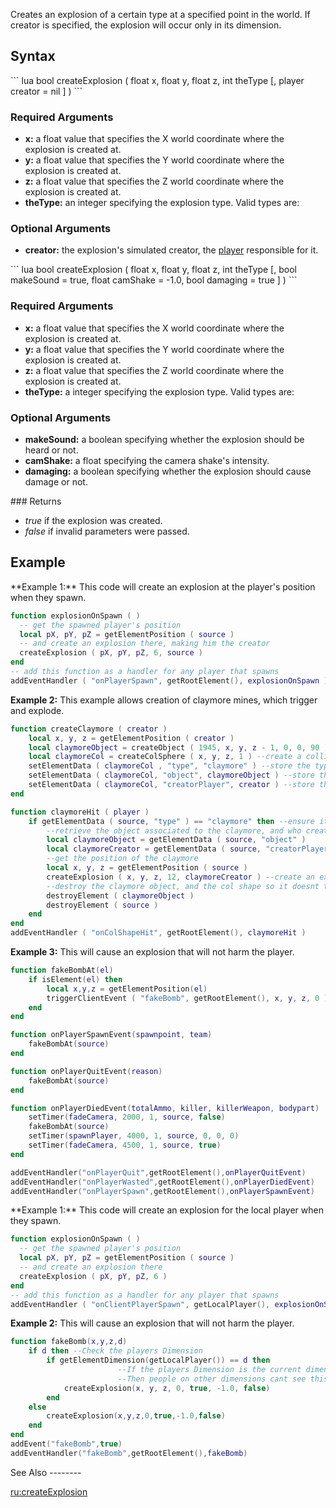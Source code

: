Creates an explosion of a certain type at a specified point in the world. If creator is specified, the explosion will occur only in its dimension.

Syntax
------

<section name="Server" class="server" show="true">
``` lua
bool createExplosion ( float x, float y, float z, int theType [, player creator = nil ] )
```

### Required Arguments

-   **x:** a float value that specifies the X world coordinate where the explosion is created at.
-   **y:** a float value that specifies the Y world coordinate where the explosion is created at.
-   **z:** a float value that specifies the Z world coordinate where the explosion is created at.
-   **theType:** an integer specifying the explosion type. Valid types are:

### Optional Arguments

-   **creator:** the explosion's simulated creator, the [player](/docs/player.md "wikilink") responsible for it.

</section>
<section name="Client" class="client" show="true">
``` lua
bool createExplosion ( float x, float y, float z, int theType [, bool makeSound = true, float camShake = -1.0, bool damaging = true ] )
```

### Required Arguments

-   **x:** a float value that specifies the X world coordinate where the explosion is created at.
-   **y:** a float value that specifies the Y world coordinate where the explosion is created at.
-   **z:** a float value that specifies the Z world coordinate where the explosion is created at.
-   **theType:** a integer specifying the explosion type. Valid types are:

### Optional Arguments

-   **makeSound:** a boolean specifying whether the explosion should be heard or not.
-   **camShake:** a float specifying the camera shake's intensity.
-   **damaging:** a boolean specifying whether the explosion should cause damage or not.

</section>
### Returns

-   *true* if the explosion was created.
-   *false* if invalid parameters were passed.

Example
-------

<section name="Server" class="server" show="true">
**Example 1:** This code will create an explosion at the player's position when they spawn.

``` lua
function explosionOnSpawn ( )
  -- get the spawned player's position
  local pX, pY, pZ = getElementPosition ( source )
  -- and create an explosion there, making him the creator
  createExplosion ( pX, pY, pZ, 6, source )
end
-- add this function as a handler for any player that spawns
addEventHandler ( "onPlayerSpawn", getRootElement(), explosionOnSpawn )
```

**Example 2:** This example allows creation of claymore mines, which trigger and explode.

``` lua
function createClaymore ( creator )
    local x, y, z = getElementPosition ( creator )
    local claymoreObject = createObject ( 1945, x, y, z - 1, 0, 0, 90 ) --create an object which looks like a claymore
    local claymoreCol = createColSphere ( x, y, z, 1 ) --create a collision sphere with radius 1
    setElementData ( claymoreCol , "type", "claymore" ) --store the type of colshape so it can be retrieved
    setElementData ( claymoreCol, "object", claymoreObject ) --store the object of the claymore
    setElementData ( claymoreCol, "creatorPlayer", creator ) --store the person who created it
end

function claymoreHit ( player )
    if getElementData ( source, "type" ) == "claymore" then --ensure its a claymore
        --retrieve the object associated to the claymore, and who created it
        local claymoreObject = getElementData ( source, "object" )
        local claymoreCreator = getElementData ( source, "creatorPlayer" )
        --get the position of the claymore
        local x, y, z = getElementPosition ( source )
        createExplosion ( x, y, z, 12, claymoreCreator ) --create an explosion, associated to the creator, of a small size at the col's position
        --destroy the claymore object, and the col shape so it doesnt trigger again.
        destroyElement ( claymoreObject )
        destroyElement ( source )
    end
end
addEventHandler ( "onColShapeHit", getRootElement(), claymoreHit )
```

**Example 3:** This will cause an explosion that will not harm the player.

``` lua
function fakeBombAt(el)
    if isElement(el) then
        local x,y,z = getElementPosition(el)
        triggerClientEvent ( "fakeBomb", getRootElement(), x, y, z, 0 )
    end
end

function onPlayerSpawnEvent(spawnpoint, team)
    fakeBombAt(source)
end

function onPlayerQuitEvent(reason)
    fakeBombAt(source)
end

function onPlayerDiedEvent(totalAmmo, killer, killerWeapon, bodypart)
    setTimer(fadeCamera, 2000, 1, source, false)
    fakeBombAt(source)
    setTimer(spawnPlayer, 4000, 1, source, 0, 0, 0)
    setTimer(fadeCamera, 4500, 1, source, true)
end

addEventHandler("onPlayerQuit",getRootElement(),onPlayerQuitEvent)
addEventHandler("onPlayerWasted",getRootElement(),onPlayerDiedEvent)
addEventHandler("onPlayerSpawn",getRootElement(),onPlayerSpawnEvent)
```

</section>
<section name="Client" class="client" show="true">
**Example 1:** This code will create an explosion for the local player when they spawn.

``` lua
function explosionOnSpawn ( )
  -- get the spawned player's position
  local pX, pY, pZ = getElementPosition ( source )
  -- and create an explosion there
  createExplosion ( pX, pY, pZ, 6 )
end
-- add this function as a handler for any player that spawns
addEventHandler ( "onClientPlayerSpawn", getLocalPlayer(), explosionOnSpawn )
```

**Example 2:** This will cause an explosion that will not harm the player.

``` lua
function fakeBomb(x,y,z,d)
    if d then --Check the players Dimension
        if getElementDimension(getLocalPlayer()) == d then
                        --If the players Dimension is the current dimension
                        --Then people on other dimensions cant see this explosion
            createExplosion(x, y, z, 0, true, -1.0, false)
        end
    else
        createExplosion(x,y,z,0,true,-1.0,false)
    end
end
addEvent("fakeBomb",true)
addEventHandler("fakeBomb",getRootElement(),fakeBomb)
```

</section>
See Also
--------

[ru:createExplosion](/docs/ru-createexplosion.md "wikilink")
